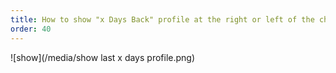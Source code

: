 ```yaml
---
title: How to show "x Days Back" profile at the right or left of the chart
order: 40
---
```

![show](/media/show last x days profile.png)
